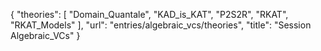 {
    "theories": [
        "Domain_Quantale",
        "KAD_is_KAT",
        "P2S2R",
        "RKAT",
        "RKAT_Models"
    ],
    "url": "entries/algebraic_vcs/theories",
    "title": "Session Algebraic_VCs"
}